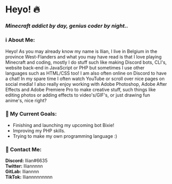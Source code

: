 # Heyo! 🔥

### *Minecraft addict by day, genius coder by night..*

### ℹ️ About Me:
Heyo! As you may already know my name is Ilian, I live in Belgium in the province West-Flanders and what you may have read is that I love playing Minecraft and coding, mostly I do stuff such like making Discord bots, CLI's, website back-end in JavaScript or PHP but sometimes I use other languages such as HTML/CSS too!
I am also often online on Discord to have a chat! In my spare time I often watch
YouTube or scroll over nice pages on social media! I also really enjoy working
with Adobe Photoshop, Adobe After Effects and Adobe Premiere Pro
to make creative stuff, such things like editing photos or adding effects to video's/GIF's,
or just drawing fun anime's, nice right?

### 🔮 My Current Goals: 
- Finishing and launching my upcoming bot Bixie!
- Improving my PHP skills.
- Trying to make my own programming language :)

### 📱 Contact Me:
**Discord:** Ilian#6635  
**Twitter:** Iliannnnn  
**GitLab:** Iliannnn   
**TikTok:** Iliannnnnnnnn
